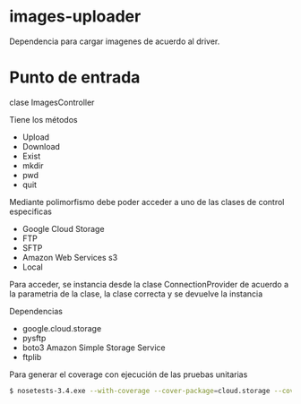 # images-uploader

Dependencia para cargar imagenes de acuerdo al driver.

# Punto de entrada

clase ImagesController

Tiene los métodos

- Upload
- Download
- Exist
- mkdir
- pwd
- quit

Mediante polimorfismo debe poder acceder a uno de las clases de control especificas

- Google Cloud Storage
- FTP
- SFTP
- Amazon Web Services s3
- Local

Para acceder, se instancia desde la clase ConnectionProvider de acuerdo a la parametria de la clase, la clase correcta y se devuelve la instancia

Dependencias

- google.cloud.storage
- pysftp
- boto3 Amazon Simple Storage Service 
- ftplib

Para generar el coverage con ejecución de las pruebas unitarias

```bash
$ nosetests-3.4.exe --with-coverage --cover-package=cloud.storage --cover-html
```